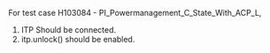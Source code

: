 For test case H103084 - PI_Powermanagement_C_State_With_ACP_L,

1) ITP Should be connected.
2) itp.unlock() should be enabled.
